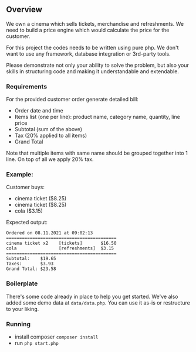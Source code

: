 ## Overview

We own a cinema which sells tickets, merchandise and refreshments.
We need to build a price engine which would calculate the price for the customer.

For this project the codes needs to be written using pure php.
We don't want to use any framework, database integration or 3rd-party tools.

Please demonstrate not only your ability to solve the problem, 
but also your skills in structuring code and making it understandable and extendable.

### Requirements

For the provided customer order generate detailed bill:
  - Order date and time
  - Items list (one per line): product name, category name, quantity, line price
  - Subtotal (sum of the above)
  - Tax (20% applied to all items)
  - Grand Total

Note that multiple items with same name should be grouped together into 1 line.
On top of all we apply 20% tax.
  
### Example:

Customer buys:
   - cinema ticket ($8.25)
   - cinema ticket ($8.25)
   - cola ($3.15)

Expected output:

```
Ordered on 08.11.2021 at 09:02:13
==========================================
cinema ticket x2    [tickets]       $16.50
cola                [refreshments]  $3.15
==========================================
Subtotal:    $19.65
Taxes:       $3.93
Grand Total: $23.58
```

### Boilerplate

There's some code already in place to help you get started.
We've also added some demo data at `data/data.php`.
You can use it as-is or restructure to your liking.

### Running

- install composer `composer install` 
- run `php start.php` 
